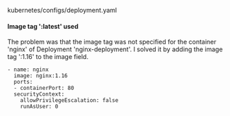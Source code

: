 kubernetes/configs/deployment.yaml

#### Image tag ':latest' used

The problem was that the image tag was not specified for the container 'nginx' of Deployment 'nginx-deployment'. I solved it by adding the image tag ':1.16' to the image field.

```suggestion
- name: nginx
  image: nginx:1.16
  ports:
  - containerPort: 80
  securityContext:
    allowPrivilegeEscalation: false
    runAsUser: 0
```